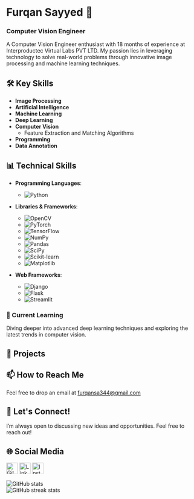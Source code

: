 # Furqan Sayyed 👋
### Computer Vision Engineer 

A Computer Vision Engineer enthusiast with 18 months of experience at Interproductec Virtual Labs PVT LTD. My passion lies in leveraging technology to solve real-world problems through innovative image processing and machine learning techniques.

## 🛠️ Key Skills  
- **Image Processing** 
- **Artificial Intelligence**
- **Machine Learning**
- **Deep Learning** 
- **Computer Vision**
  - Feature Extraction and Matching Algorithms
- **Programming**
- **Data Annotation**

## 📊 Technical Skills

- **Programming Languages**: 
  - ![Python](https://img.shields.io/badge/-Python-3776AB?style=flat&logo=python&logoColor=white)
  
- **Libraries & Frameworks**:
  - ![OpenCV](https://img.shields.io/badge/-OpenCV-5C3EE8?style=flat&logo=opencv&logoColor=white)
  - ![PyTorch](https://img.shields.io/badge/-PyTorch-EE4C2C?style=flat&logo=pytorch&logoColor=white)
  - ![TensorFlow](https://img.shields.io/badge/-TensorFlow-FF6F00?style=flat&logo=tensorflow&logoColor=white)
  - ![NumPy](https://img.shields.io/badge/-NumPy-013243?style=flat&logo=numpy&logoColor=white)
  - ![Pandas](https://img.shields.io/badge/-Pandas-150458?style=flat&logo=pandas&logoColor=white)
  - ![SciPy](https://img.shields.io/badge/-SciPy-8CAAE4?style=flat&logo=scipy&logoColor=white)
  - ![Scikit-learn](https://img.shields.io/badge/-Scikit%20Learn-F7931E?style=flat&logo=scikit-learn&logoColor=white)
  - ![Matplotlib](https://img.shields.io/badge/-Matplotlib-003B57?style=flat&logo=matplotlib&logoColor=white)

- **Web Frameworks**:
  - ![Django](https://img.shields.io/badge/django-%23092E20.svg?style=for-the-badge&logo=django&logoColor=white)
  - ![Flask](https://img.shields.io/badge/flask-%23000.svg?style=for-the-badge&logo=flask&logoColor=white)
  - ![Streamlit](https://img.shields.io/badge/Streamlit-%23FE4B4B.svg?style=for-the-badge&logo=streamlit&logoColor=white)

### 🌱 Current Learning
Diving deeper into advanced deep learning techniques and exploring the latest trends in computer vision.

## 📂 Projects

## 📫 How to Reach Me
Feel free to drop an email at [furqansa344@gmail.com](mailto:furqansa344@gmail.com) 

## 🤝 Let's Connect!
I’m always open to discussing new ideas and opportunities. Feel free to reach out!

## 🌐 Social Media
<a href="https://github.com/04092000f" target="_blank"><img src="https://cdn.jsdelivr.net/npm/simple-icons@3.0.1/icons/github.svg" alt="GitHub" height="30"></a>
<a href="https://www.linkedin.com/in/sayyed-furqan-hussain-6b31071a6/" target="_blank"><img src="https://cdn.jsdelivr.net/npm/simple-icons@3.0.1/icons/linkedin.svg" alt="LinkedIn" height="30"></a>
<a href="https://www.instagram.com/04092000f/" target="_blank"><img src="https://cdn.jsdelivr.net/npm/simple-icons@3.0.1/icons/instagram.svg" alt="Instagram" height="30"></a>

![GitHub stats](https://github-readme-stats.vercel.app/api?username=04092000f&show_icons=true)  
![GitHub streak stats](https://streak-stats.demolab.com/?user=04092000f)  
